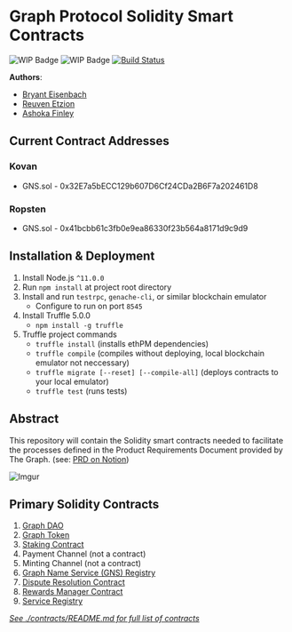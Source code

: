 # Graph Protocol Solidity Smart Contracts

![WIP Badge](https://img.shields.io/badge/version-0.0.1-lightgrey.svg)
![WIP Badge](https://img.shields.io/badge/status-wip-yellowgreen.svg)
[![Build Status](https://travis-ci.com/graphprotocol/contracts.svg?token=wbxCaTb68vuvzoN4HDgt&branch=master)](https://travis-ci.com/graphprotocol/contracts)

**Authors**:
 - [Bryant Eisenbach](https://github.com/fubuloubu)
 - [Reuven Etzion](https://github.com/retzion)
 - [Ashoka Finley](https://github.com/shkfnly)
 
## Current Contract Addresses
### Kovan
- GNS.sol - 0x32E7a5bECC129b607D6Cf24CDa2B6F7a202461D8

### Ropsten
- GNS.sol - 0x41bcbb61c3fb0e9ea86330f23b564a8171d9c9d9

## Installation &amp; Deployment
1. Install Node.js `^11.0.0`
1. Run `npm install` at project root directory
1. Install and run `testrpc`, `genache-cli`, or similar blockchain emulator
    - Configure to run on port `8545`
1. Install Truffle 5.0.0
    - `npm install -g truffle`
1. Truffle project commands
    - `truffle install` (installs ethPM dependencies)
    - `truffle compile` (compiles without deploying, local blockchain emulator not neccessary)
    - `truffle migrate [--reset] [--compile-all]` (deploys contracts to your local emulator)
    - `truffle test` (runs tests)

## Abstract
This repository will contain the Solidity smart contracts needed to facilitate the processes defined in the Product Requirements Document provided by The Graph.
(see: [PRD on Notion](https://www.notion.so/Hybrid-POC-Smart-Contracts-18646757d3644f73bf9fdfb2e98b93eb))

![Imgur](https://i.imgur.com/9uwiie1.png)


## Primary Solidity Contracts
1. [Graph DAO](./contracts/Governance.sol)
1. [Graph Token](./contracts/GraphToken.sol)
1. [Staking Contract](./contracts/Staking.sol)
1. Payment Channel (not a contract)
1. Minting Channel (not a contract)
1. [Graph Name Service (GNS) Registry](./contracts/GNS.sol)
1. [Dispute Resolution Contract](./contracts/DisputeManager.sol)
1. [Rewards Manager Contract](./contracts/RewardsManager.sol)
1. [Service Registry](./contracts/ServiceRegistry.sol)

*[See ./contracts/README.md for full list of contracts](./contracts/)*
